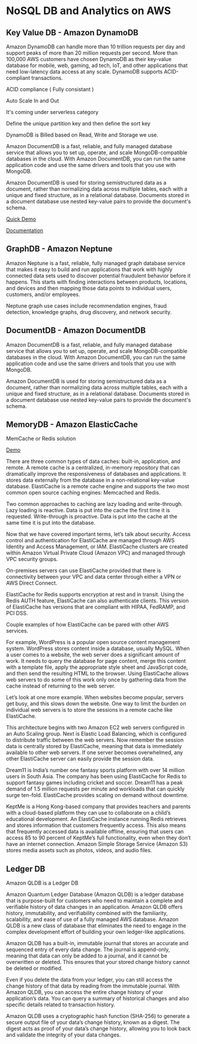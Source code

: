 # NoSQL DB and Analytics on AWS


## Key Value DB - Amazon DynamoDB

Amazon DynamoDB can handle more than 10 trillion requests per day and support peaks of more than 20 million requests per second. More than 100,000 AWS customers have chosen DynamoDB as their key-value database for mobile, web, gaming, ad tech, IoT, and other applications that need low-latency data access at any scale. DynamoDB supports ACID-compliant transactions.

ACID compliance ( Fully consistant )

Auto Scale In and Out

It's coming under serverless category

Define the unique partition key and then define the sort key

DynamoDB is Billed based on Read, Write and Storage we use.

Amazon DocumentDB is a fast, reliable, and fully managed database service that allows you to set up, operate, and scale MongoDB-compatible databases in the cloud. With Amazon DocumentDB, you can run the same application code and use the same drivers and tools that you use with MongoDB.

Amazon DocumentDB is used for storing semistructured data as a document, rather than normalizing data across multiple tables, each with a unique and fixed structure, as in a relational database. Documents stored in a document database use nested key-value pairs to provide the document's schema.

[Quick Demo](https://explore.skillbuilder.aws/files/a/w/aws_prod1_docebosaas_com/1663524000/BLtzY3mMqfIyA2bFxyTBBQ/tincan/e92d27afbf892bd9807456c5d88e791f486908d4/assets/Qs5xp56YQkInMzEK_transcoded-prR_1_V1YOt0GyVG-dynamo-db-demonstration.mp4)

[Documentation](https://docs.aws.amazon.com/amazondynamodb/latest/developerguide/Introduction.html)

## GraphDB - Amazon Neptune

Amazon Neptune is a fast, reliable, fully managed graph database service that makes it easy to build and run applications that work with highly connected data sets used to discover potential fraudulent behavior before it happens. This starts with finding interactions between products, locations, and devices and then mapping those data points to individual users, customers, and/or employees.

Neptune graph use cases include recommendation engines, fraud detection, knowledge graphs, drug discovery, and network security.


## DocumentDB - Amazon DocumentDB

Amazon DocumentDB is a fast, reliable, and fully managed database service that allows you to set up, operate, and scale MongoDB-compatible databases in the cloud. With Amazon DocumentDB, you can run the same application code and use the same drivers and tools that you use with MongoDB.

Amazon DocumentDB is used for storing semistructured data as a document, rather than normalizing data across multiple tables, each with a unique and fixed structure, as in a relational database. Documents stored in a document database use nested key-value pairs to provide the document's schema.


## MemoryDB - Amazon ElasticCache

MemCache or Redis solution

[Demo](https://explore.skillbuilder.aws/files/a/w/aws_prod1_docebosaas_com/1664031600/zwBM_iRSX_ZSnfV7NvPAAg/tincan/2490ab78cd22d8fbba8e2c0436e0a9ed2c41d3fe/assets/H6XZowJAvHzQnhCk_transcoded-Yx7FXALTDpIfss4d-elasti-cache-demonstration.mp4)

There are three common types of data caches: built-in, application, and remote. A remote cache is a centralized, in-memory repository that can dramatically improve the responsiveness of databases and applications. It stores data externally from the database in a non-relational key-value database. ElastiCache is a remote cache engine and supports the two most common open source caching engines: Memcached and Redis.

Two common approaches to caching are lazy loading and write-through. Lazy loading is reactive. Data is put into the cache the first time it is requested. Write-through is proactive. Data is put into the cache at the same time it is put into the database.

Now that we have covered important terms, let’s talk about security. Access control and authentication for ElastiCache are managed through AWS Identity and Access Management, or IAM. ElastiCache clusters are created within Amazon Virtual Private Cloud (Amazon VPC) and managed through VPC security groups.

On-premises servers can use ElastiCache provided that there is connectivity between your VPC and data center through either a VPN or AWS Direct Connect.

ElastiCache for Redis supports encryption at rest and in transit. Using the Redis AUTH feature, ElastiCache can also authenticate clients. This version of ElastiCache has versions that are compliant with HIPAA, FedRAMP, and PCI DSS.

Couple examples of how ElastiCache can be pared with other AWS services.

For example, WordPress is a popular open source content management system. WordPress stores content inside a database, usually MySQL. When a user comes to a website, the web server does a significant amount of work. It needs to query the database for page content, merge this content with a template file, apply the appropriate style sheet and JavaScript code, and then send the resulting HTML to the browser. Using ElastiCache allows web servers to do some of this work only once by gathering data from the cache instead of returning to the web server.

Let’s look at one more example. When websites become popular, servers get busy, and this slows down the website. One way to limit the burden on individual web servers is to store the sessions in a remote cache like ElastiCache.

This architecture begins with two Amazon EC2 web servers configured in an Auto Scaling group. Next is Elastic Load Balancing, which is configured to distribute traffic between the web servers. Now remember the session data is centrally stored by ElastiCache, meaning that data is immediately available to other web servers. If one server becomes overwhelmed, any other ElastiCache server can easily provide the session data.

Dream11 is India’s number one fantasy sports platform with over 14 million users in South Asia. The company has been using ElastiCache for Redis to support fantasy games including cricket and soccer. Dream11 has a peak demand of 1.5 million requests per minute and workloads that can quickly surge ten-fold. ElastiCache provides scaling on demand without downtime.

KeptMe is a Hong Kong-based company that provides teachers and parents with a cloud-based platform they can use to collaborate on a child’s educational development. An ElastiCache instance running Redis retrieves and stores information that customers frequently access. This also means that frequently accessed data is available offline, ensuring that users can access 85 to 90 percent of KeptMe’s full functionality, even when they don’t have an internet connection. Amazon Simple Storage Service (Amazon S3) stores media assets such as photos, videos, and audio files.

## Ledger DB

Amazon QLDB is a Ledger DB

Amazon Quantum Ledger Database (Amazon QLDB) is a ledger database that is purpose-built for customers who need to maintain a complete and verifiable history of data changes in an application. Amazon QLDB offers history, immutability, and verifiability combined with the familiarity, scalability, and ease of use of a fully managed AWS database. Amazon QLDB is a new class of database that eliminates the need to engage in the complex development effort of building your own ledger-like applications.

Amazon QLDB has a built-in, immutable journal that stores an accurate and sequenced entry of every data change. The journal is append-only, meaning that data can only be added to a journal, and it cannot be overwritten or deleted. This ensures that your stored change history cannot be deleted or modified.

Even if you delete the data from your ledger, you can still access the change history of that data by reading from the immutable journal. With Amazon QLDB, you can access the entire change history of your application’s data. You can query a summary of historical changes and also specific details related to transaction history.

Amazon QLDB uses a cryptographic hash function (SHA-256) to generate a secure output file of your data’s change history, known as a digest. The digest acts as proof of your data’s change history, allowing you to look back and validate the integrity of your data changes.



